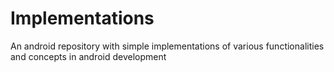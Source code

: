 # Implementations
An android repository with simple implementations of various functionalities and concepts in android development
